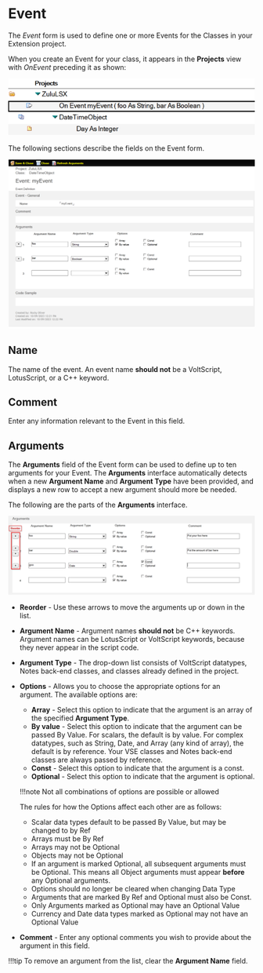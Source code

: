 # Event

The *Event* form is used to define one or more Events for the Classes in your Extension project.

When you create an Event for your class, it appears in the **Projects** view with *OnEvent* preceding it as shown:

![VSID VSE Event - in View](../../assets/images/howto/extension/vse_event_view.png)

The following sections describe the fields on the Event form.

![VSID VSE Event Form](../../assets/images/howto/extension/vse_event.png)

## Name

The name of the event. An event name **should not** be a VoltScript, LotusScript, or a C++ keyword.

## Comment

Enter any information relevant to the Event in this field.

## Arguments

The **Arguments** field of the Event form can be used to define up to ten arguments for your Event. The **Arguments** interface automatically detects when a new **Argument Name** and **Argument Type** have been provided, and displays a new row to accept a new argument should more be needed.

The following are the parts of the **Arguments** interface.

![Event Form - Arguments interface](../../assets/images/howto/extension/vse_method_args.png)

- **Reorder** - Use these arrows to move the arguments up or down in the list.
- **Argument Name** - Argument names **should not** be C++ keywords. Argument names can be LotusScript or VoltScript keywords, because they never appear in the script code.
- **Argument Type** - The drop-down list consists of VoltScript datatypes, Notes back-end classes, and classes already defined in the project.
- **Options** - Allows you to choose the appropriate options for an argument. The available options are:

    - **Array** - Select this option to indicate that the argument is an array of the specified **Argument Type**.
    - **By value** - Select this option to indicate that the argument can be passed By Value. For scalars, the default is by value. For complex datatypes, such as String, Date, and Array (any kind of array), the default is by reference. Your VSE classes and Notes back-end classes are always passed by reference.
    - **Const** - Select this option to indicate that the argument is a const.
    - **Optional** - Select this option to indicate that the argument is optional.

    !!!note
        Not all combinations of options are possible or allowed

    The rules for how the Options affect each other are as follows:

    - Scalar data types default to be passed By Value, but may be changed to by Ref 
    - Arrays must be By Ref
    - Arrays may not be Optional 
    - Objects may not be Optional 
    - If an argument is marked Optional, all subsequent arguments must be Optional. This means all Object arguments must appear **before** any Optional arguments. 
    - Options should no longer be cleared when changing Data Type
    - Arguments that are marked By Ref and Optional must also be Const.
    - Only Arguments marked as Optional may have an Optional Value
    - Currency and Date data types marked as Optional may not have an Optional Value

- **Comment** - Enter any optional comments you wish to provide about the argument in this field.

!!!tip
    To remove an argument from the list, clear the **Argument Name** field.


